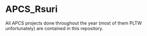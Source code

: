 # APCS_Rsuri
All APCS projects done throughout the year (most of them PLTW unfortunately) are contained in this repository.
